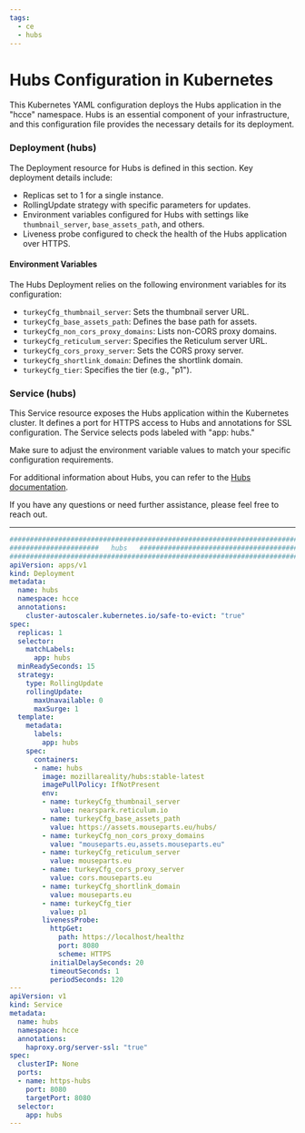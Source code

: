 ```yaml
---
tags:
  - ce
  - hubs
---
```

# **Hubs Configuration in Kubernetes**

This Kubernetes YAML configuration deploys the Hubs application in the "hcce" namespace. Hubs is an essential component of your infrastructure, and this configuration file provides the necessary details for its deployment.

### Deployment (hubs)

The Deployment resource for Hubs is defined in this section. Key deployment details include:

- Replicas set to 1 for a single instance.
- RollingUpdate strategy with specific parameters for updates.
- Environment variables configured for Hubs with settings like `thumbnail_server`, `base_assets_path`, and others.
- Liveness probe configured to check the health of the Hubs application over HTTPS.

#### Environment Variables

The Hubs Deployment relies on the following environment variables for its configuration:

- `turkeyCfg_thumbnail_server`: Sets the thumbnail server URL.
- `turkeyCfg_base_assets_path`: Defines the base path for assets.
- `turkeyCfg_non_cors_proxy_domains`: Lists non-CORS proxy domains.
- `turkeyCfg_reticulum_server`: Specifies the Reticulum server URL.
- `turkeyCfg_cors_proxy_server`: Sets the CORS proxy server.
- `turkeyCfg_shortlink_domain`: Defines the shortlink domain.
- `turkeyCfg_tier`: Specifies the tier (e.g., "p1").

### Service (hubs)

This Service resource exposes the Hubs application within the Kubernetes cluster. It defines a port for HTTPS access to Hubs and annotations for SSL configuration. The Service selects pods labeled with "app: hubs."

Make sure to adjust the environment variable values to match your specific configuration requirements.

For additional information about Hubs, you can refer to the [Hubs documentation](https://example.com/hubs-docs).

If you have any questions or need further assistance, please feel free to reach out.

---
``` YAML
########################################################################
######################   hubs   ########################################
########################################################################
apiVersion: apps/v1
kind: Deployment
metadata:
  name: hubs
  namespace: hcce
  annotations:
    cluster-autoscaler.kubernetes.io/safe-to-evict: "true"
spec:
  replicas: 1
  selector:
    matchLabels:
      app: hubs
  minReadySeconds: 15
  strategy:
    type: RollingUpdate
    rollingUpdate: 
      maxUnavailable: 0
      maxSurge: 1
  template:
    metadata:
      labels:
        app: hubs
    spec:
      containers:
      - name: hubs
        image: mozillareality/hubs:stable-latest
        imagePullPolicy: IfNotPresent
        env:
        - name: turkeyCfg_thumbnail_server
          value: nearspark.reticulum.io
        - name: turkeyCfg_base_assets_path
          value: https://assets.mouseparts.eu/hubs/
        - name: turkeyCfg_non_cors_proxy_domains
          value: "mouseparts.eu,assets.mouseparts.eu"
        - name: turkeyCfg_reticulum_server
          value: mouseparts.eu
        - name: turkeyCfg_cors_proxy_server
          value: cors.mouseparts.eu
        - name: turkeyCfg_shortlink_domain
          value: mouseparts.eu
        - name: turkeyCfg_tier
          value: p1
        livenessProbe:
          httpGet:
            path: https://localhost/healthz
            port: 8080
            scheme: HTTPS
          initialDelaySeconds: 20
          timeoutSeconds: 1
          periodSeconds: 120
---
apiVersion: v1
kind: Service
metadata:
  name: hubs
  namespace: hcce
  annotations:
    haproxy.org/server-ssl: "true"
spec:
  clusterIP: None
  ports:
  - name: https-hubs
    port: 8080
    targetPort: 8080
  selector:
    app: hubs
---
```
